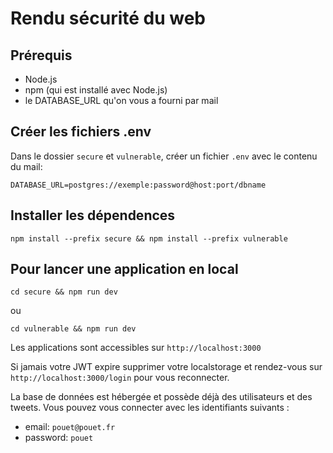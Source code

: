 # Rendu sécurité du web


## Prérequis
- Node.js
- npm (qui est installé avec Node.js)
- le DATABASE_URL qu'on vous a fourni par mail

## Créer les fichiers .env

Dans le dossier `secure` et `vulnerable`, créer un fichier `.env` avec le contenu du mail:
```dotenv
DATABASE_URL=postgres://exemple:password@host:port/dbname
```

## Installer les dépendences
```shell
npm install --prefix secure && npm install --prefix vulnerable
```

## Pour lancer une application en local
```shell
cd secure && npm run dev
```
ou
```shell
cd vulnerable && npm run dev
```

Les applications sont accessibles sur `http://localhost:3000`

Si jamais votre JWT expire supprimer votre localstorage et rendez-vous sur `http://localhost:3000/login` pour vous reconnecter.

La base de données est hébergée et possède déjà des utilisateurs et des tweets. Vous pouvez vous connecter avec les identifiants suivants :
- email: `pouet@pouet.fr`
- password: `pouet`

